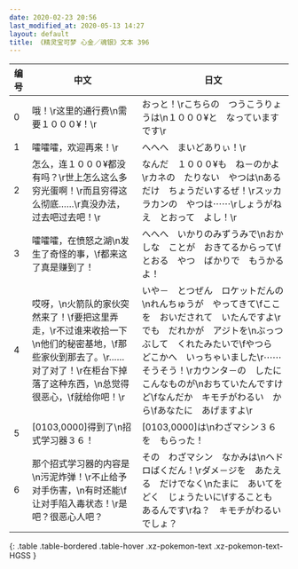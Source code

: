 ```yaml
---
date: 2020-02-23 20:56
last_modified_at: 2020-05-13 14:27
layout: default
title: 《精灵宝可梦 心金／魂银》文本 396
---
```

| 编号 | 中文 | 日文 |
| ---- | ---- | ---- |
| 0 | 哦！\r这里的通行费\n需要１０００¥！\r | おっと！\rこちらの　つうこうりょうは\n１０００¥と　なっていますです\r |
| 1 | 嚯嚯嚯，欢迎再来！\r | へへへ　まいどありぃ！\r |
| 2 | 怎么，连１０００¥都没有吗？\r世上怎么这么多穷光蛋啊！\r而且穷得这么彻底……\r真没办法，过去吧过去吧！\r | なんだ　１０００¥も　ね－のかよ\rカネの　たりない　やつは\nあるだけ　ちょうだいするぜ！\rスッカラカンの　やつは⋯⋯\rしょうがねえ　とおって　よし！\r |
| 3 | 嚯嚯嚯，在愤怒之湖\n发生了奇怪的事，\f都来这了真是赚到了！ | へへへ　いかりのみずうみで\nおかしな　ことが　おきてるからって\fとおる　やつ　ばかりで　もうかるよ！ |
| 4 | 哎呀，\n火箭队的家伙突然来了！\f要把这里弄走，\r不过谁来收拾一下\n他们的秘密基地，\f那些家伙到那去了。\r……对了对了！\r在柜台下掉落了这种东西，\n总觉得很恶心，\f就给你吧！\r | いや－　とつぜん　ロケットだんの\nれんちゅうが　やってきて\fここを　おいだされて　いたんですよ\rでも　だれかが　アジトを\nぶっつぶして　くれたみたいで\fやつら　どこかへ　いっちゃいました\r⋯⋯そうそう！\rカウンタ－の　したに　こんなものが\nおちていたんですけど\fなんだか　キモチがわるい　から\fあなたに　あげますよ\r |
| 5 | [0103,0000]得到了\n招式学习器３６！ | [0103,0000]は\nわざマシン３６を　もらった！ |
| 6 | 那个招式学习器的内容是\n污泥炸弹！\r不止给予对手伤害，\n有时还能\f让对手陷入毒状态！\r是吧？很恶心人吧？ | その　わざマシン　なかみは\nヘドロばくだん！\rダメ－ジを　あたえる　だけでなく\nたまに　あいてを　どく　じょうたいに\fすることも　あるんです\rね？　キモチがわるい　でしょ？ |
{: .table .table-bordered .table-hover .xz-pokemon-text .xz-pokemon-text-HGSS }